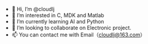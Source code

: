 - 👋 Hi, I’m @cloudlj
- 👀 I’m interested in C, MDK and Matlab
- 🌱 I’m currently learning AI and Python
- 💞️ I’m looking to collaborate on Electronic project.
- 📫 You can contact me with Email（cloudlj@163.com）

<!---
cloudlj/cloudlj is a ✨ special ✨ repository because its `README.md` (this file) appears on your GitHub profile.
You can click the Preview link to take a look at your changes.
--->
